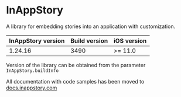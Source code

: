 # InAppStory

A library for embedding stories into an application with customization.

| InAppStory version | Build version | iOS version |
|--------------------|---------------|-------------|
| 1.24.16            | 3490          | >= 11.0     |

Version of the library can be obtained from the parameter `InAppStory.buildInfo`

All documentation with code samples has been moved to [docs.inappstory.com](https://docs.inappstory.com/sdk-guides/ios/how-to-get-started.html)
